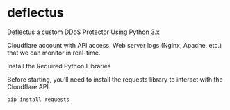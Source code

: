 # deflectus
Deflectus a custom DDoS Protector Using Python 3.x

Cloudflare account with API access.
Web server logs (Nginx, Apache, etc.) that we can monitor in real-time.

Install the Required Python Libraries

Before starting, you’ll need to install the requests library to interact with the Cloudflare API.

    pip install requests